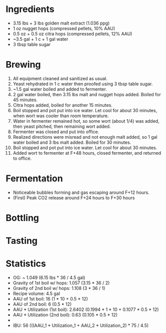 # Ingredients
* 3.15 lbs + 3 lbs golden malt extract (1.036 ppg)
* 1 oz nugget hops (compressed pellets, 10% AAU)
* 0.5 oz + 0.5 oz citra hops (compressed pellets, 12% AAU)
* ~3.5 gal + 1 c + 1 gal water
* 3 tbsp table sugar

# Brewing
1. All equipment cleaned and sanitized as usual.
2. Yeast rehydrated in 1 c water then proofed using 3 tbsp table sugar.
3. ~1.5 gal water boiled and added to fermenter.
4. 2 gal water boiled, then 3.15 lbs malt and nugget hops added. Boiled for 45 minutes.
5. Citra hops added, boiled for another 15 minutes.
6. Boil stopped and pot put into ice water. Let cool for about 30 minutes, when wort was cooler than room temperature.
7. Water in fermenter remained hot, so some wort (about 1/4) was added, then yeast pitched, then remaining wort added.
8. Fermenter was closed and put into office.
9. Realized directions were misread and not enough malt added, so 1 gal water boiled and 3 lbs malt added. Boiled for 30 minutes.
10. Boil stopped and pot put into ice water. Let cool for about 30 minutes.
11. Added wort to fermenter at F+48 hours, closed fermenter, and returned to office.

# Fermentation
* Noticeable bubbles forming and gas escaping around F+12 hours.
* (First) Peak CO2 release around F+24 hours to F+30 hours

# Bottling

# Tasting

# Statistics
* OG: ~ 1.049 (6.15 lbs * 36 / 4.5 gal)
* Gravity of 1st boil w/ hops: 1.057 (3.15 * 36 / 2)
* Gravity of 2nd boil w/ hops: 1.108 (3 * 36 / 1)
* Recipe volume: 4.5 gal
* AAU of 1st boil: 16 (1 * 10 + 0.5 * 12)
* AAU of 2nd boil: 6 (0.5 * 12)
* AAU * Utilization (1st boil): 2.6402 (0.1994 * 1 * 10 + 0.1077 * 0.5 * 12)
* AAU * Utilization (2nd boil): 0.63 (0.105 * 0.5 * 12)
* 
* IBU: 56 (((AAU_1 * Utilization_1 + AAU_2 * Utilization_2) * 75 / 4.5)
